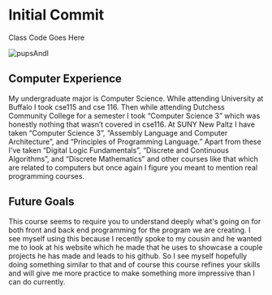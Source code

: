 # Initial Commit
Class Code Goes Here

![pupsAndI](https://github.com/user-attachments/assets/8bc3c9d2-02b3-4544-9992-3e392e7222bb)
## Computer Experience

My undergraduate major is Computer Science. While attending University at Buffalo I took cse115 and cse 116. Then while attending Dutchess Community College for a semester I took “Computer Science 3” which was honestly nothing that wasn’t covered in cse116. At SUNY New Paltz I have taken “Computer Science 3”, “Assembly Language and Computer Architecture”, and  “Principles of Programming Language.” Apart from these I've taken “Digital Logic Fundamentals”,  “Discrete and Continuous Algorithms”, and “Discrete Mathematics” and other courses like that which are related to computers but once again I figure you meant to mention real programming courses.

## Future Goals

This course seems to require you to understand deeply what's going on for both front and back end programming for the program we are creating. I see myself using this because I recently spoke to my cousin and he wanted me to look at his website which he made that he uses to showcase a couple projects he has made and leads to his github. So I see myself hopefully doing something similar to that and of course this course refines your skills and will give me more practice to make something more impressive than I can do currently.
